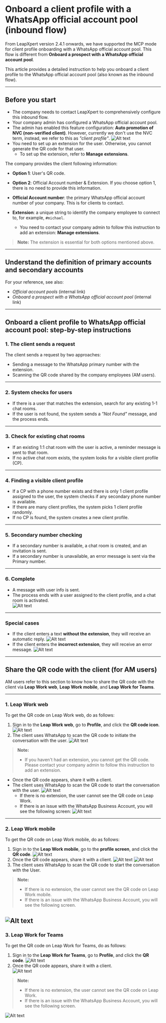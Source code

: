 # Onboard a client profile with a WhatsApp official account pool (inbound flow)

From LeapXpert version 2.4.1 onwards, we have supported the MCP mode for client profile onboarding with a WhatsApp official account pool. This flow is different from **Onboard a prospect with a WhatsApp official account pool**.  

This article provides a detailed instruction to help you onboard a client profile to the WhatsApp official account pool (also known as the inbound flow).  

---

## Before you start
- The company needs to contact LeapXpert to comprehensively configure this inbound flow.  
- Your company admin has configured a WhatsApp official account pool.  
- The admin has enabled this feature configuration: **Auto promotion of NVC (non-verified client)**. However, currently we don't use the NVC term, instead, we refer to this as *"client profile"*. ![Alt text](photos/inbound01.png) 
- You need to set up an extension for the user. Otherwise, you cannot generate the QR code for that user.  
  - To set up the extension, refer to **Manage extensions**.  

The company provides the client following information:  
- **Option 1**: User's QR code.  
- **Option 2**: Official Account number & Extension. If you choose option 1, there is no need to provide this information.  

- **Official Account number**: the primary WhatsApp official account number of your company. This is for clients to contact.  
- **Extension**: a unique string to identify the company employee to connect to, for example, `#michael`.  
  - You need to contact your company admin to follow this instruction to add an extension: **Manage extensions**.  

>**Note:** The extension is essential for both options mentioned above.  

---

## Understand the definition of primary accounts and secondary accounts
For your reference, see also:  
- *Official account pools* (internal link)
- *Onboard a prospect with a WhatsApp official account pool* (internal link)

---

## Onboard a client profile to WhatsApp official account pool: step-by-step instructions

### 1. The client sends a request
The client sends a request by two approaches:  
- Sending a message to the WhatsApp primary number with the extension.  
- Scanning the QR code shared by the company employees (AM users).  

---

### 2. System checks for users
- If there is a user that matches the extension, search for any existing 1-1 chat rooms.  
- If the user is not found, the system sends a *"Not Found"* message, and the process ends.  

---

### 3. Check for existing chat rooms
- If an existing 1:1 chat room with the user is active, a reminder message is sent to that room.  
- If no active chat room exists, the system looks for a visible client profile (CP).  

---

### 4. Finding a visible client profile
- If a CP with a phone number exists and there is only 1 client profile assigned to the user, the system checks if any secondary phone number is available.  
- If there are many client profiles, the system picks 1 client profile randomly.  
- If no CP is found, the system creates a new client profile.  

---

### 5. Secondary number checking
- If a secondary number is available, a chat room is created, and an invitation is sent.  
- If a secondary number is unavailable, an error message is sent via the Primary number.  

---

### 6. Complete
- A message with user info is sent.  
- The process ends with a user assigned to the client profile, and a chat room is activated.  
 ![Alt text](photos/inbound02.png) 
---
### Special cases
- If the client enters a text **without the extension**, they will receive an automatic reply. ![Alt text](photos/inbound03.png)  
- If the client enters the **incorrect extension**, they will receive an error message. ![Alt text](photos/inbound04.png) 

---

## Share the QR code with the client (for AM users)

AM users refer to this section to know how to share the QR code with the client via **Leap Work web**, **Leap Work mobile**, and **Leap Work for Teams**.  

---

### 1. Leap Work web
To get the QR code on Leap Work web, do as follows:  
1. Sign in to the **Leap Work web**, go to **Profile**, and click the **QR code icon**. ![Alt text](photos/inbound05.png) 
2. The client uses WhatsApp to scan the QR code to initiate the conversation with the user. ![Alt text](photos/inbound06.png)  

> **Note:**  
> - If you haven't had an extension, you cannot get the QR code. Please contact your company admin to follow this instruction to add an extension.  
- Once the QR code appears, share it with a client.  
- The client uses WhatsApp to scan the QR code to start the conversation with the user. ![Alt text](photos/inbound07.png)   
  - If there is no extension, the user cannot see the QR code on Leap Work.  
  - If there is an issue with the WhatsApp Business Account, you will see the following screen:  ![Alt text](photos/inbound08.png) 

---

### 2. Leap Work mobile
To get the QR code on Leap Work mobile, do as follows:  
1. Sign in to the **Leap Work mobile**, go to the **profile screen**, and click the **QR code**.  ![Alt text](photos/inbound09.png) 
2. Once the QR code appears, share it with a client. ![Alt text](photos/inbound10.png)
   ![Alt text](photos/inbound11.png)  
3. The client uses WhatsApp to scan the QR code to start the conversation with the User.  

> **Note:**  
>- If there is no extension, the user cannot see the QR code on Leap Work mobile.  
>- If there is an issue with the WhatsApp Business Account, you will see the following screen.  

![Alt text](photos/inbound12.png)  
---

### 3. Leap Work for Teams
To get the QR code on Leap Work for Teams, do as follows:  
1. Sign in to the **Leap Work for Teams**, go to **Profile**, and click the **QR code**. ![Alt text](photos/inbound13.png)  
2. Once the QR code appears, share it with a client.  
![Alt text](photos/inbound14.png)  
>**Note:**  
>- If there is no extension, the user cannot see the QR code on Leap Work.  
>- If there is an issue with the WhatsApp Business Account, you will see the following screen.

![Alt text](photos/inbound15.png)  
